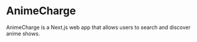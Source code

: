 # AnimeCharge

AnimeCharge is a Next.js web app that allows users to search and discover anime shows.
